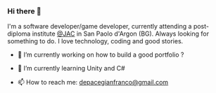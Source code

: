 ### Hi there 👋

I'm a software developer/game developer, currently attending a post-diploma institute [@JAC](https://jac-its.it/en/) in San Paolo d'Argon (BG).
Always looking for something to do. 
I love technology, coding and good stories.


- 🔭 I’m currently working on how to build a good portfolio ?
- 🌱 I’m currently learning Unity and C#


- 📫 How to reach me: depacegianfranco@gmail.com 

